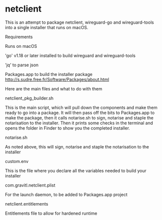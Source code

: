 # netclient

This is an attempt to package netclient, wireguard-go and wireguard-tools into a single installer that runs on macOS. 

Requirements

Runs on macOS

'go' v1.18 or later installed to build wireguard and wireguard-tools

'jq' to parse json

Packages.app to build the installer package http://s.sudre.free.fr/Software/Packages/about.html

Here are the main files and what to do with them

netclient_pkg_builder.sh

This is the main script, which will pull down the components and make them ready to go into a package. It will then pass off the bits to Packages.app to make the package, then it calls notarise.sh to sign, notarise and staple the notarisation to the installer. Then it prints some checks in the terminal and opens the folder in Finder to show you the completed installer.

notarise.sh

As noted above, this will sign, notarise and staple the notarisation to the installer

custom.env

This is the file where you declare all the variables needed to build your installer

com.gravitl.netclient.plist

For the launch daemon, to be added to Packages.app project

netclient.entitlements

Entitlements file to allow for hardened runtime
